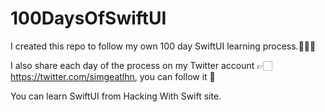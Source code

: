 # 100DaysOfSwiftUI
I created this repo to follow my own 100 day SwiftUI learning process.👩🏻‍💻

I also share each day of the process on my Twitter account 👉🏻 https://twitter.com/simgeatlhn, you can follow it 🥳

You can learn SwiftUI from Hacking With Swift site.
 
 
